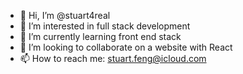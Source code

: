 - 👋 Hi, I’m @stuart4real
- 👀 I’m interested in full stack development
- 🌱 I’m currently learning front end stack
- 💞️ I’m looking to collaborate on a website with React
- 📫 How to reach me: stuart.feng@icloud.com

<!---
stuart4real/stuart4real is a ✨ special ✨ repository because its `README.md` (this file) appears on your GitHub profile.
You can click the Preview link to take a look at your changes.
--->
